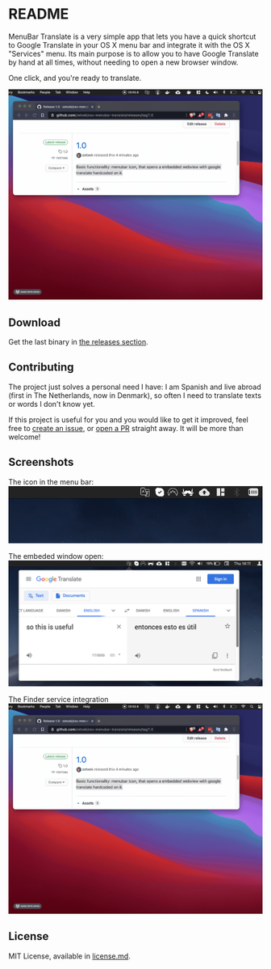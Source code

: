 # README #

MenuBar Translate is a very simple app that lets you have a quick shortcut to Google Translate in your OS X menu bar and integrate it with the OS X "Services" menu. Its main purpose is to allow you to have Google Translate by hand at all times, without needing to open a new browser window.

One click, and you're ready to translate.

![](Docs/service-demo.gif)

## Download

Get the last binary in [the releases section](https://github.com/zetxek/osx-menubar-translate/releases).

## Contributing

The project just solves a personal need I have: I am Spanish and live abroad (first in The Netherlands, now in Denmark), so often I need to translate texts or words I don't know yet.

If this project is useful for you and you would like to get it improved, feel free to [create an issue](https://github.com/zetxek/osx-menubar-translate/issues), or [open a PR](https://github.com/zetxek/osx-menubar-translate/pulls) straight away. It will be more than welcome!

## Screenshots
The icon in the menu bar:
![](Resources/closed.png)

The embeded window open:
![](Resources/open.png)

The Finder service integration 
![](Docs/service-demo.gif)


## License

MIT License, available in [license.md](license.md).
